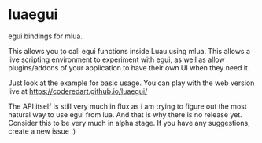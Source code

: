 # luaegui
egui bindings for mlua. 

This allows you to call egui functions inside Luau using mlua. This allows a live scripting environment to experiment with egui, as well as allow plugins/addons of your application to have their own UI when they need it.

Just look at the example for basic usage. You can play with the web version live at https://coderedart.github.io/luaegui/

The API itself is still very much in flux as i am trying to figure out the most natural way to use egui from lua. And that is why there is no release yet. Consider this to be very much in alpha stage. If you have any suggestions, create a new issue :)